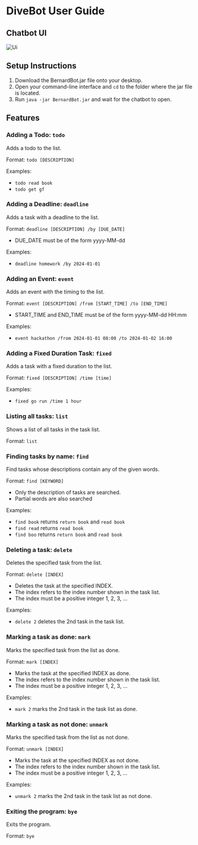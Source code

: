 # DiveBot User Guide

## Chatbot UI

![Ui](https://qinboan.github.io/ip/Ui.png)

## Setup Instructions
1. Download the BernardBot.jar file onto your desktop.
2. Open your command-line interface and `cd` to the folder where the jar file is located.
3. Run `java -jar BernardBot.jar` and wait for the chatbot to open.


## Features

### Adding a Todo: `todo`

Adds a todo to the list.

Format: `todo [DESCRIPTION]`

Examples:
- `todo read book`
- `todo get gf`

### Adding a Deadline: `deadline`

Adds a task with a deadline to the list.

Format: `deadline [DESCRIPTION] /by [DUE_DATE]`
- DUE_DATE must be of the form yyyy-MM-dd

Examples:
- `deadline homework /by 2024-01-01`

### Adding an Event: `event`

Adds an event with the timing to the list.

Format: `event [DESCRIPTION] /from [START_TIME] /to [END_TIME]`
- START_TIME and END_TIME must be of the form yyyy-MM-dd HH:mm

Examples:
- `event hackathon /from 2024-01-01 08:00 /to 2024-01-02 16:00`

### Adding a Fixed Duration Task: `fixed`

Adds a task with a fixed duration to the list.

Format: `fixed [DESCRIPTION] /time [time]`

Examples:
- `fixed go run /time 1 hour`

### Listing all tasks: `list`

Shows a list of all tasks in the task list.

Format: `list`

### Finding tasks by name: `find`

Find tasks whose descriptions contain any of the given words.

Format: `find [KEYWORD] `
- Only the description of tasks are searched.
- Partial words are also searched

Examples:
- `find book` returns `return book` and `read book`
- `find read` returns `read book`
- `find boo` returns `return book` and `read book`

### Deleting a task: `delete`

Deletes the specified task from the list.

Format: `delete [INDEX]`
- Deletes the task at the specified INDEX.
- The index refers to the index number shown in the task list.
- The index must be a positive integer 1, 2, 3, ...

Examples:
- `delete 2` deletes the 2nd task in the task list.

### Marking a task as done: `mark`

Marks the specified task from the list as done.

Format: `mark [INDEX]`
- Marks the task at the specified INDEX as done.
- The index refers to the index number shown in the task list.
- The index must be a positive integer 1, 2, 3, ...

Examples:
- `mark 2` marks the 2nd task in the task list as done.

### Marking a task as not done: `unmark`

Marks the specified task from the list as not done.

Format: `unmark [INDEX]`
- Marks the task at the specified INDEX as not done.
- The index refers to the index number shown in the task list.
- The index must be a positive integer 1, 2, 3, ...

Examples:
- `unmark 2` marks the 2nd task in the task list as not done.

### Exiting the program: `bye`

Exits the program.

Format: `bye`

